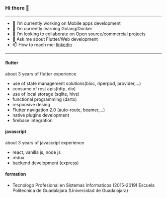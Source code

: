 ### Hi there 👋
---

- 🔭 I’m currently working on Mobile apps development
- 🌱 I’m currently learning Golang/Docker
- 🤝 I’m looking to collaborate on Open source/commercial projects
- 💬 Ask me about Flutter/Web development
- 📫 How to reach me: [linkedin](https://www.linkedin.com/in/daniel-alberto-d%C3%ADaz-gonz%C3%A1lez-111950180/)

---

#### flutter

about 3 years of flutter experience

* use of state management solutions(bloc, riperpod, provider,...)
* consume of rest apis(http, dio)
* use of local storage (sqlite, hive)
* functional programming (dartx)
* responsive desing
* Flutter navigation 2.0 (auto-route, beamer,...)
* native plugins development
* firebase integration

#### javascript

about 3 years of javascript experience

* react, vanilla js, node js
* redux
* backend development (express)

#### formation

* Tecnologo Profesional en Sistemas Informaticos (2015-2019) Escuela Politecnica de Guadalajara (Universidad de Guadalajara)

<!--![Anurag's GitHub stats](https://github-readme-stats.vercel.app/api?username=DanielDiaz18)-->

<!-- ![Top Langs](https://github-readme-stats.vercel.app/api/top-langs/?username=DanielDiaz18)-->
